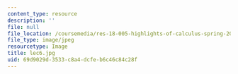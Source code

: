 ```yaml
---
content_type: resource
description: ''
file: null
file_location: /coursemedia/res-18-005-highlights-of-calculus-spring-2010/69d9029d3533c8a4dcfeb6c46c84c28f_lec6.jpg
file_type: image/jpeg
resourcetype: Image
title: lec6.jpg
uid: 69d9029d-3533-c8a4-dcfe-b6c46c84c28f
---
```

